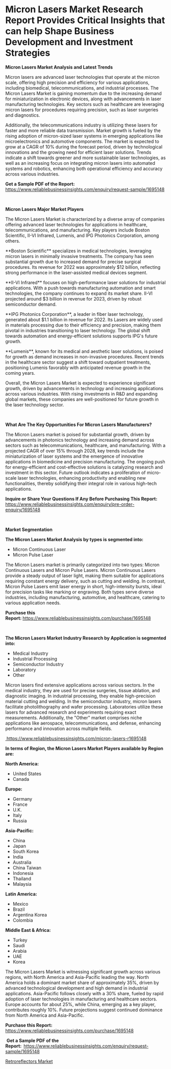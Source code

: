 <p><h1>Micron Lasers Market Research Report Provides Critical Insights that can help Shape Business Development and Investment Strategies</h1></p><p><strong>Micron Lasers Market Analysis and Latest Trends</strong></p>
<p><p>Micron lasers are advanced laser technologies that operate at the micron scale, offering high precision and efficiency for various applications, including biomedical, telecommunications, and industrial processes. The Micron Lasers Market is gaining momentum due to the increasing demand for miniaturization in electronic devices, along with advancements in laser manufacturing technologies. Key sectors such as healthcare are leveraging micron lasers for procedures requiring precision, such as laser surgeries and diagnostics.</p><p>Additionally, the telecommunications industry is utilizing these lasers for faster and more reliable data transmission. Market growth is fueled by the rising adoption of micron-sized laser systems in emerging applications like microelectronics and automotive components. The market is expected to grow at a CAGR of 10% during the forecast period, driven by technological innovations and the growing need for efficient laser solutions. Trends indicate a shift towards greener and more sustainable laser technologies, as well as an increasing focus on integrating micron lasers into automated systems and robotics, enhancing both operational efficiency and accuracy across various industries.</p></p>
<p><strong>Get a Sample PDF of the Report:&nbsp;</strong> <a href="https://www.reliablebusinessinsights.com/enquiry/request-sample/1695148?utm_campaign=2252&utm_medium=2&utm_source=Github&utm_content=ia&utm_term=16022025&utm_id=micron-lasers">https://www.reliablebusinessinsights.com/enquiry/request-sample/1695148</a></p>
<p>&nbsp;</p>
<p><strong>Micron Lasers Major Market Players</strong></p>
<p><p>The Micron Lasers Market is characterized by a diverse array of companies offering advanced laser technologies for applications in healthcare, telecommunications, and manufacturing. Key players include Boston Scientific, II-VI Infrared, Lumenis, and IPG Photonics Corporation, among others. </p><p>**Boston Scientific** specializes in medical technologies, leveraging micron lasers in minimally invasive treatments. The company has seen substantial growth due to increased demand for precise surgical procedures. Its revenue for 2022 was approximately $12 billion, reflecting strong performance in the laser-assisted medical devices segment.</p><p>**II-VI Infrared** focuses on high-performance laser solutions for industrial applications. With a push towards manufacturing automation and smart technologies, the company continues to expand its market share. II-VI projected around $3 billion in revenue for 2023, driven by robust semiconductor demand.</p><p>**IPG Photonics Corporation**, a leader in fiber laser technology, generated about $1.1 billion in revenue for 2022. Its Lasers are widely used in materials processing due to their efficiency and precision, making them pivotal in industries transitioning to laser technology. The global shift towards automation and energy-efficient solutions supports IPG's future growth.</p><p>**Lumenis**, known for its medical and aesthetic laser solutions, is poised for growth as demand increases in non-invasive procedures. Recent trends in the healthcare sector suggest a shift toward outpatient treatments, positioning Lumenis favorably with anticipated revenue growth in the coming years.</p><p>Overall, the Micron Lasers Market is expected to experience significant growth, driven by advancements in technology and increasing applications across various industries. With rising investments in R&D and expanding global markets, these companies are well-positioned for future growth in the laser technology sector.</p></p>
<p>&nbsp;</p>
<p><strong>What Are The Key Opportunities For Micron Lasers Manufacturers?</strong></p>
<p><p>The Micron Lasers market is poised for substantial growth, driven by advancements in photonics technology and increasing demand across sectors such as telecommunications, healthcare, and manufacturing. With a projected CAGR of over 15% through 2028, key trends include the miniaturization of laser systems and the emergence of innovative applications in biomedicine and precision manufacturing. The ongoing push for energy-efficient and cost-effective solutions is catalyzing research and investment in this sector. Future outlook indicates a proliferation of micro-scale laser technologies, enhancing productivity and enabling new functionalities, thereby solidifying their integral role in various high-tech applications.</p></p>
<p><strong>Inquire or Share Your Questions If Any Before Purchasing This Report:</strong> <a href="https://www.reliablebusinessinsights.com/enquiry/pre-order-enquiry/1695148?utm_campaign=2252&utm_medium=2&utm_source=Github&utm_content=ia&utm_term=16022025&utm_id=micron-lasers">https://www.reliablebusinessinsights.com/enquiry/pre-order-enquiry/1695148</a></p>
<p>&nbsp;</p>
<p><strong>Market Segmentation</strong></p>
<p><strong>The Micron Lasers Market Analysis by types is segmented into:</strong></p>
<p><ul><li>Micron Continuous Laser</li><li>Micron Pulse Laser</li></ul></p>
<p><p>The Micron Lasers market is primarily categorized into two types: Micron Continuous Lasers and Micron Pulse Lasers. Micron Continuous Lasers provide a steady output of laser light, making them suitable for applications requiring constant energy delivery, such as cutting and welding. In contrast, Micron Pulse Lasers emit laser energy in short, high-intensity bursts, ideal for precision tasks like marking or engraving. Both types serve diverse industries, including manufacturing, automotive, and healthcare, catering to various application needs.</p></p>
<p><strong>Purchase this Report:&nbsp;</strong><a href="https://www.reliablebusinessinsights.com/purchase/1695148?utm_campaign=2252&utm_medium=2&utm_source=Github&utm_content=ia&utm_term=16022025&utm_id=micron-lasers">https://www.reliablebusinessinsights.com/purchase/1695148</a></p>
<p>&nbsp;</p>
<p><strong>The Micron Lasers Market Industry Research by Application is segmented into:</strong></p>
<p><ul><li>Medical Industry</li><li>Industrial Processing</li><li>Semiconductor Industry</li><li>Laboratory</li><li>Other</li></ul></p>
<p><p>Micron lasers find extensive applications across various sectors. In the medical industry, they are used for precise surgeries, tissue ablation, and diagnostic imaging. In industrial processing, they enable high-precision material cutting and welding. In the semiconductor industry, micron lasers facilitate photolithography and wafer processing. Laboratories utilize these lasers for advanced research and experiments requiring exact measurements. Additionally, the "Other" market comprises niche applications like aerospace, telecommunications, and defense, enhancing performance and innovation across multiple fields.</p></p>
<p><a href="https://www.reliablebusinessinsights.com/micron-lasers-r1695148?utm_campaign=2252&utm_medium=2&utm_source=Github&utm_content=ia&utm_term=16022025&utm_id=micron-lasers">&nbsp;https://www.reliablebusinessinsights.com/micron-lasers-r1695148</a></p>
<p><strong>In terms of Region, the Micron Lasers Market Players available by Region are:</strong></p>
<p>
    <p> <strong> North America: </strong>
        <ul>
            <li>United States</li>
            <li>Canada</li>
        </ul>
        </p> 
    <p> <strong> Europe: </strong>
        <ul>
            <li>Germany</li>
            <li>France</li>
            <li>U.K.</li>
            <li>Italy</li>
            <li>Russia</li>
        </ul>
        </p> 
    <p> <strong> Asia-Pacific: </strong>
        <ul>
            <li>China</li>
            <li>Japan</li>
            <li>South Korea</li>
            <li>India</li>
            <li>Australia</li>
            <li>China Taiwan</li>
            <li>Indonesia</li>
            <li>Thailand</li>
            <li>Malaysia</li>
        </ul>
        </p> 
    <p> <strong> Latin America: </strong>
        <ul>
            <li>Mexico</li>
            <li>Brazil</li>
            <li>Argentina Korea</li>
            <li>Colombia</li>
        </ul>
        </p> 
    <p> <strong> Middle East & Africa: </strong>
        <ul>
            <li>Turkey</li>
            <li>Saudi</li>
            <li>Arabia</li>
            <li>UAE</li>
            <li>Korea</li>
        </ul>
    </p>
    </p>
<p><p>The Micron Lasers Market is witnessing significant growth across various regions, with North America and Asia-Pacific leading the way. North America holds a dominant market share of approximately 35%, driven by advanced technological development and high demand in industrial applications. Asia-Pacific follows closely with a 30% share, fueled by rapid adoption of laser technologies in manufacturing and healthcare sectors. Europe accounts for about 25%, while China, emerging as a key player, contributes roughly 10%. Future projections suggest continued dominance from North America and Asia-Pacific.</p></p>
<p><strong>Purchase this Report: </strong><a href="https://www.reliablebusinessinsights.com/purchase/1695148?utm_campaign=2252&utm_medium=2&utm_source=Github&utm_content=ia&utm_term=16022025&utm_id=micron-lasers">https://www.reliablebusinessinsights.com/purchase/1695148</a></p>
<p>&nbsp;<strong>Get a Sample PDF of the Report:&nbsp;&nbsp;</strong><a href="https://www.reliablebusinessinsights.com/enquiry/request-sample/1695148?utm_campaign=2252&utm_medium=2&utm_source=Github&utm_content=ia&utm_term=16022025&utm_id=micron-lasers">https://www.reliablebusinessinsights.com/enquiry/request-sample/1695148</a></p>
<p><strong></strong></p>
<p><p><a href="https://github.com/DianaWilson796/Market-Research-Report-List-1/blob/main/retroreflectors-market.md?utm_campaign=2252&utm_medium=2&utm_source=Github&utm_content=ia&utm_term=16022025&utm_id=micron-lasers">Retroreflectors Market</a></p></p>